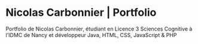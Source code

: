 # Nicolas Carbonnier | Portfolio
Portfolio de Nicolas Carbonnier, étudiant en Licence 3 Sciences Cognitive à l'IDMC de Nancy et développeur Java, HTML, CSS, JavaScript &amp; PHP
